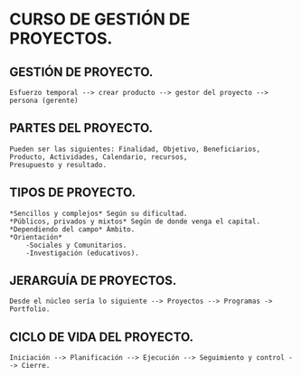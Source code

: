 
# CURSO DE GESTIÓN DE PROYECTOS.

## GESTIÓN DE PROYECTO.

    Esfuerzo temporal --> crear producto --> gestor del proyecto --> persona (gerente)

## PARTES DEL PROYECTO.

    Pueden ser las siguientes: Finalidad, Objetivo, Beneficiarios, Producto, Actividades, Calendario, recursos,
    Presupuesto y resultado.

## TIPOS DE PROYECTO.

    *Sencillos y complejos* Según su dificultad.
    *Públicos, privados y mixtos* Según de donde venga el capital.
    *Dependiendo del campo* Ámbito.
    *Orientación*
        -Sociales y Comunitarios.
        -Investigación (educativos).

## JERARGUÍA DE PROYECTOS.

    Desde el núcleo sería lo siguiente --> Proyectos --> Programas -> Portfolio.

## CICLO DE VIDA DEL PROYECTO.

    Iniciación --> Planificación --> Ejecución --> Seguimiento y control --> Cierre.

